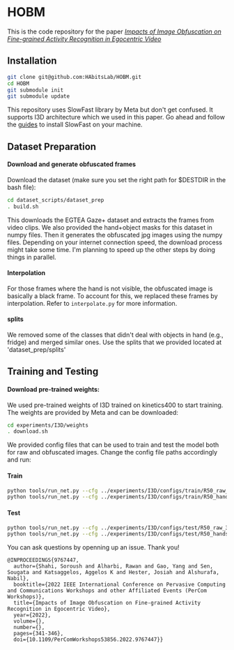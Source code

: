 # HOBM
This is the code repository for the paper [_Impacts of Image Obfuscation on Fine-grained Activity Recognition in Egocentric Video_](https://ieeexplore.ieee.org/abstract/document/9767447)
## Installation
```sh
git clone git@github.com:HAbitsLab/HOBM.git
cd HOBM
git submodule init
git submodule update
```
This repository uses SlowFast library by Meta but don't get confused. It supports I3D architecture which we used in this paper. Go ahead and follow the [guides](https://github.com/facebookresearch/SlowFast) to install SlowFast on your machine.

## Dataset Preparation
#### Download and generate obfuscated frames
Download the dataset (make sure you set the right path for $DESTDIR in the bash file):
```sh
cd dataset_scripts/dataset_prep
. build.sh
```
This downloads the EGTEA Gaze+ dataset and extracts the frames from video clips. We also provided the hand+object masks for this dataset in numpy files. Then it generates the obfuscated jpg images using the numpy files. Depending on your internet connection speed, the download process might take some time. I'm planning to speed up the other steps by doing things in parallel. 
#### Interpolation
For those frames where the hand is not visible, the obfuscated image is basically a black frame. To account for this, we replaced these frames by interpolation. Refer to `interpolate.py` for more information.

#### splits
We removed some of the classes that didn't deal with objects in hand (e.g., fridge) and merged similar ones. Use the splits that we provided located at 'dataset_prep/splits'

## Training and Testing
#### Download pre-trained weights:
We used pre-trained weights of I3D trained on kinetics400 to start training. The weights are provided by Meta and can be downloaded:
```sh
cd experiments/I3D/weights
. download.sh
```
We provided config files that can be used to train and test the model both for raw and obfuscated images. Change the config file paths accordingly and run:
#### Train
```sh
python tools/run_net.py --cfg ../experiments/I3D/configs/train/R50_raw_32x4.yaml NUM_GPUS 1
python tools/run_net.py --cfg ../experiments/I3D/configs/train/R50_hands_obj_32x4.yaml NUM_GPUS 1
```
#### Test
```sh
python tools/run_net.py --cfg ../experiments/I3D/configs/test/R50_raw_32x4.yaml NUM_GPUS 1
python tools/run_net.py --cfg ../experiments/I3D/configs/test/R50_hands_obj_32x4.yaml NUM_GPUS 1
```

You can ask questions by openning up an issue. Thank you!



```
@INPROCEEDINGS{9767447,
  author={Shahi, Soroush and Alharbi, Rawan and Gao, Yang and Sen, Sougata and Katsaggelos, Aggelos K and Hester, Josiah and Alshurafa, Nabil},
  booktitle={2022 IEEE International Conference on Pervasive Computing and Communications Workshops and other Affiliated Events (PerCom Workshops)}, 
  title={Impacts of Image Obfuscation on Fine-grained Activity Recognition in Egocentric Video}, 
  year={2022},
  volume={},
  number={},
  pages={341-346},
  doi={10.1109/PerComWorkshops53856.2022.9767447}}
```


 
